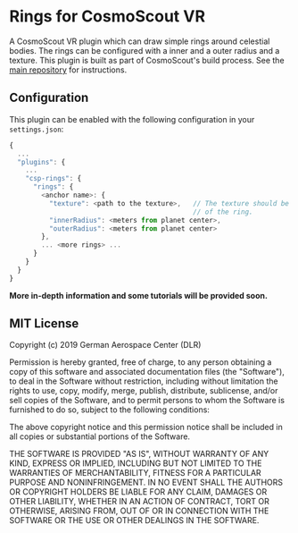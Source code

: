 # Rings for CosmoScout VR

A CosmoScout VR plugin which can draw simple rings around celestial bodies. The rings can be configured with a inner and a outer radius and a texture. This plugin is built as part of CosmoScout's build process. See the [main repository](https://github.com/cosmoscout/cosmoscout-vr) for instructions.

## Configuration

This plugin can be enabled with the following configuration in your `settings.json`:

```javascript
{
  ...
  "plugins": {
    ...
    "csp-rings": {
      "rings": {
        <anchor name>: {
          "texture": <path to the texture>,   // The texture should be a cross section
                                              // of the ring.
          "innerRadius": <meters from planet center>,
          "outerRadius": <meters from planet center>
        },
        ... <more rings> ...
      }
    }
  }
}
```

**More in-depth information and some tutorials will be provided soon.**

## MIT License

Copyright (c) 2019 German Aerospace Center (DLR)

Permission is hereby granted, free of charge, to any person obtaining a copy
of this software and associated documentation files (the "Software"), to deal
in the Software without restriction, including without limitation the rights
to use, copy, modify, merge, publish, distribute, sublicense, and/or sell
copies of the Software, and to permit persons to whom the Software is
furnished to do so, subject to the following conditions:

The above copyright notice and this permission notice shall be included in all
copies or substantial portions of the Software.

THE SOFTWARE IS PROVIDED "AS IS", WITHOUT WARRANTY OF ANY KIND, EXPRESS OR
IMPLIED, INCLUDING BUT NOT LIMITED TO THE WARRANTIES OF MERCHANTABILITY,
FITNESS FOR A PARTICULAR PURPOSE AND NONINFRINGEMENT. IN NO EVENT SHALL THE
AUTHORS OR COPYRIGHT HOLDERS BE LIABLE FOR ANY CLAIM, DAMAGES OR OTHER
LIABILITY, WHETHER IN AN ACTION OF CONTRACT, TORT OR OTHERWISE, ARISING FROM,
OUT OF OR IN CONNECTION WITH THE SOFTWARE OR THE USE OR OTHER DEALINGS IN THE
SOFTWARE.
